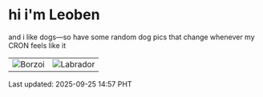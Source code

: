# hi i'm Leoben

and i like dogs—so have some random dog pics that change whenever my CRON feels like it

|  |  |
|--------|----------|
| ![Borzoi](https://random-dog-vercel.vercel.app/api/random-borzoi?v=1758783476) | ![Labrador](https://random-dog-vercel.vercel.app/api/random-labrador?v=1758783476) |

Last updated: 2025-09-25 14:57 PHT
